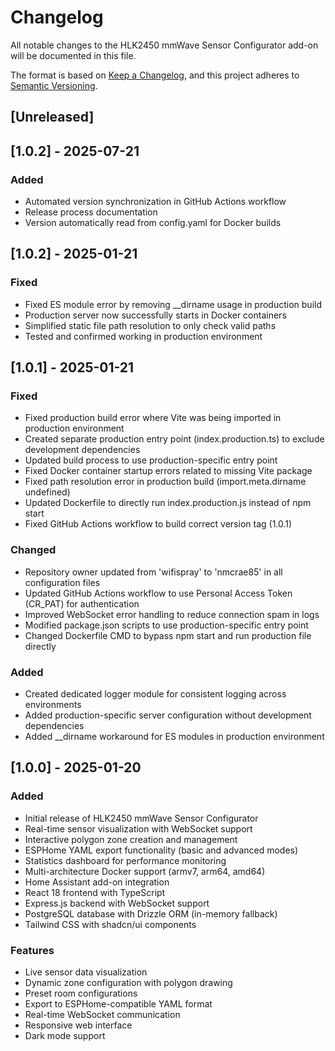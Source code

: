# Changelog

All notable changes to the HLK2450 mmWave Sensor Configurator add-on will be documented in this file.

The format is based on [Keep a Changelog](https://keepachangelog.com/en/1.0.0/),
and this project adheres to [Semantic Versioning](https://semver.org/spec/v2.0.0.html).

## [Unreleased]

## [1.0.2] - 2025-07-21
### Added
- Automated version synchronization in GitHub Actions workflow
- Release process documentation
- Version automatically read from config.yaml for Docker builds

## [1.0.2] - 2025-01-21
### Fixed
- Fixed ES module error by removing __dirname usage in production build
- Production server now successfully starts in Docker containers
- Simplified static file path resolution to only check valid paths
- Tested and confirmed working in production environment

## [1.0.1] - 2025-01-21

### Fixed
- Fixed production build error where Vite was being imported in production environment
- Created separate production entry point (index.production.ts) to exclude development dependencies
- Updated build process to use production-specific entry point
- Fixed Docker container startup errors related to missing Vite package
- Fixed path resolution error in production build (import.meta.dirname undefined)
- Updated Dockerfile to directly run index.production.js instead of npm start
- Fixed GitHub Actions workflow to build correct version tag (1.0.1)

### Changed
- Repository owner updated from 'wifispray' to 'nmcrae85' in all configuration files
- Updated GitHub Actions workflow to use Personal Access Token (CR_PAT) for authentication
- Improved WebSocket error handling to reduce connection spam in logs
- Modified package.json scripts to use production-specific entry point
- Changed Dockerfile CMD to bypass npm start and run production file directly

### Added
- Created dedicated logger module for consistent logging across environments
- Added production-specific server configuration without development dependencies
- Added __dirname workaround for ES modules in production environment

## [1.0.0] - 2025-01-20

### Added
- Initial release of HLK2450 mmWave Sensor Configurator
- Real-time sensor visualization with WebSocket support
- Interactive polygon zone creation and management
- ESPHome YAML export functionality (basic and advanced modes)
- Statistics dashboard for performance monitoring
- Multi-architecture Docker support (armv7, arm64, amd64)
- Home Assistant add-on integration
- React 18 frontend with TypeScript
- Express.js backend with WebSocket support
- PostgreSQL database with Drizzle ORM (in-memory fallback)
- Tailwind CSS with shadcn/ui components

### Features
- Live sensor data visualization
- Dynamic zone configuration with polygon drawing
- Preset room configurations
- Export to ESPHome-compatible YAML format
- Real-time WebSocket communication
- Responsive web interface
- Dark mode support
